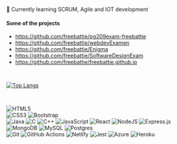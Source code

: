 🌱 Currently learning SCRUM, Agile and IOT development

#### Some of the projects
* https://github.com/freebattie/pg209exam-freebattie
* https://github.com/freebattie/webdevExamen
* https://github.com/freebattie/Enigma
* https://github.com/freebattie/SoftwareDesignExam
* https://github.com/freebattie/freebattie.github.io
<br>


[![Top Langs](https://github-readme-stats.vercel.app/api/top-langs/?username=freebattie&layout=compact)](https://github.com/anuraghazra/github-readme-stats)
 

<br>

![HTML5](https://img.shields.io/badge/html5-%23E34F26.svg?style=for-the-badge&logo=html5&logoColor=white)
<br>
![CSS3](https://img.shields.io/badge/css3-%231572B6.svg?style=for-the-badge&logo=css3&logoColor=white)
![Bootstrap](https://img.shields.io/badge/bootstrap-%23563D7C.svg?style=for-the-badge&logo=bootstrap&logoColor=white)
<br>
![Java](https://img.shields.io/badge/java-%23ED8B00.svg?style=for-the-badge&logo=java&logoColor=white)
![C](https://img.shields.io/badge/C-%231572B6.svg?style=for-the-badge&logoColor=white)
![C++](https://img.shields.io/badge/C++-%23F05033.svg?style=for-the-badge&logoColor=white)
![JavaScript](https://img.shields.io/badge/javascript-%23323330.svg?style=for-the-badge&logo=javascript&logoColor=%23F7DF1E)
![React](https://img.shields.io/badge/react-%2320232a.svg?style=for-the-badge&logo=react&logoColor=%2361DAFB)
![NodeJS](https://img.shields.io/badge/node.js-6DA55F?style=for-the-badge&logo=node.js&logoColor=white)
![Express.js](https://img.shields.io/badge/express.js-%23404d59.svg?style=for-the-badge&logo=express&logoColor=%2361DAFB)
<br>
![MongoDB](https://img.shields.io/badge/MongoDB-%234ea94b.svg?style=for-the-badge&logo=mongodb&logoColor=white)
![MySQL](https://img.shields.io/badge/mysql-%2300f.svg?style=for-the-badge&logo=mysql&logoColor=white)
![Postgres](https://img.shields.io/badge/postgres-%23316192.svg?style=for-the-badge&logo=postgresql&logoColor=white)
<br>
![Git](https://img.shields.io/badge/git-%23F05033.svg?style=for-the-badge&logo=git&logoColor=white)
![GitHub Actions](https://img.shields.io/badge/github%20actions-%232671E5.svg?style=for-the-badge&logo=githubactions&logoColor=white)
![Netlify](https://img.shields.io/badge/netlify-%23000000.svg?style=for-the-badge&logo=netlify&logoColor=#00C7B7)
![Jest](https://img.shields.io/badge/-jest-%23C21325?style=for-the-badge&logo=jest&logoColor=white)
![Azure](https://img.shields.io/badge/azure-%230095D5.svg?style=for-the-badge&logo=azure&logoColor=blue)
![Heroku](https://img.shields.io/badge/heroku-%23430098.svg?style=for-the-badge&logo=heroku&logoColor=white)

